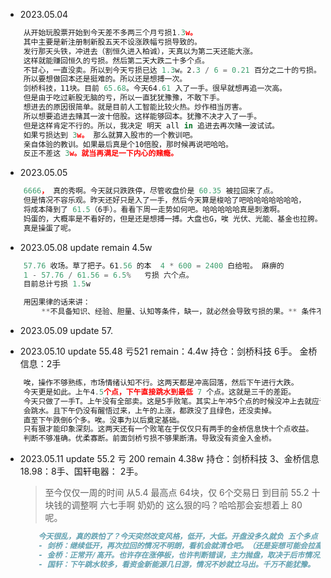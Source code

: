  - 2023.05.04
```javascript
    从开始玩股票开始到今天差不多两三个月亏损1.3w。
    其中主要是新注册制新股五天不设涨跌幅亏损导致的。
    发行那天头铁，冲进去（割恒久进入柏诚），天真以为第二天还能大涨。
    这样就能赚回恒久的亏损。然后第二天大跌二十多个点。
    不甘心，一直没卖。所以到今天亏损已达 1.3w。2.3 / 6 = 0.21 百分之二十的亏损。
    所以要想做回本还是挺难的。所以还是想搏一次。
    剑桥科技，11块。目前 65.68。今天64.61 入了一手。很早就想再追一次高。
    但是由于吃过新股无脑的亏，所以一直犹犹豫豫，不敢下手。
    想进去的原因很简单。就是目前人工智能比较火热。炒作相当厉害。
    所以想要追进去赌其一波十倍股。这样能够回本。犹豫不决才入了一手。
    但是这样肯定不行的。所以，我决定 明天 all in 追进去再次赌一波试试。
    如果亏损达到 3w。 那么就算入股市的一个教训吧。
    亲自体验的教训。如果最后真是个10倍股，那时候再说吧哈哈。
    反正不差这 3w。就当再满足一下内心的赌瘾。
```


 - 2023.05.05
```javascript
    6666， 真的秀啊。今天就只跌跌停，尽管收盘价是 60.35 被拉回来了点。
    但是情况不容乐观。昨天还好只是入了一手，然后今天算是梭哈了吧哈哈哈哈哈哈哈，
    将成本降到了 61.5（6手）。看看下周一走势如何吧。哈哈哈哈哈真是刺激啊。
    妈蛋的，大概率是不看好的，但是还是想搏一搏。大盘也G，唉 光伏、光能、基金也拉胯。
    真是操蛋了呢。
```



- 2023.05.08 update remain 4.5w
```javascript
    57.76 收场。草了把子。61.56 的本  4 * 600 = 2400 白给啦。 麻痹的
    1 - 57.76 / 61.56 = 6.5%   亏损 六个点。
    目前总计亏损 1.5w

    用因果律的话来讲：
        **不具备知识、经验、胆量、认知等条件，缺一，就必然会导致亏损的果。** 条件不够也。

```


- 2023.05.09 update  57.



- 2023.05.10 update 55.48 亏521 remain：4.4w 持仓：剑桥科技 6手。 金桥信息：2手
```javascript
    唉，操作不够熟练，市场情绪认知不行。这两天都是冲高回落，然后下午进行大跌。
    今天更是如此。上午4.5个点，下午直接跳水到最低 7 个点。这就是三千的差距。
    今天只做了一手T。上午没有全部卖。这是5手败笔。其实上午冲5个点的时候没冲上去就应该意识到。
    会跳水。且下午仍没有醒悟过来，上午的上涨，都跌没了且绿色，还没卖掉。
    直至下午跌倒6个多。唉。没事为以后奠定基础。
    只有狠才能印象深刻。这两天还有一个败笔在于仅仅只有两手的金桥信息快十个点收益。
    判断不够准确。优柔寡断。前面剑桥亏损不够果断清。导致没有资金入金桥。
```



- 2023.05.11 update 55.2 亏 200 remain 4.38w 持仓：剑桥科技 3、金桥信息 18.98：8手、国轩电器： 2手。
     > 至今仅仅一周的时间 从5.4 最高点 64块，仅 6个交易日 到目前 55.2 十块钱的调整啊 六七手啊 奶奶的 这么狠的吗？哈哈那会妄想着上 80 呢。
    ```md
        今天很乱，真的跌怕了？今天突然改变风格，低开，大低。开盘没多久就负 五个多点？真害怕跌停。所以在 54 左右的时候就卖出去三手，然后买入了两首国轩电器新能源方向，昨晚看到利好比亚迪有单子合作。本来金桥信息是17点几的本，今天追进去了下。把成本拉高到了18.56了。所幸这两今天都还好，中规中矩，尾盘都缩水了。追加的理由也简单，上升趋势，缩量上涨，上影线较长，目前是多方战胜空方。买入的时候纯粹是根据所学知识大单验证了。看明天了是否主力会出手打板，猜测今天主力应该是洗盘的。目前知识还是不够。不足以支撑哈哈。继续学习。预测一波明天行情吧
        - 剑桥：继续低开，再次拉回的情况不明朗，看机会就清仓吧。（还是妄想可能会拉高一波出货， 目前是不看好的。还没调整到位。）
        - 金桥：正常开/高开。也许存在涨停板，也许判断错误，主力抛盘，取决于后市情况是否明朗，以及散户积极性、关注度。
        - 国轩：下午跳水较多，看资金新能源几日游，情况不妙就立马出。千万不能犹豫。
    ```

